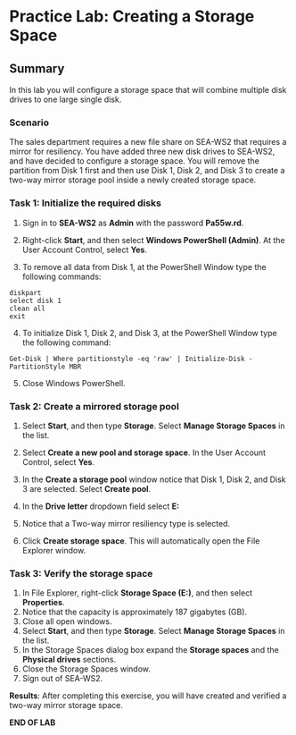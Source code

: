 # Practice Lab: Creating a Storage Space

## Summary

In this lab you will configure a storage space that will combine multiple disk drives to one large single disk.

### Scenario

The sales department requires a new file share on SEA-WS2 that requires a mirror for resiliency. You have added three new disk drives to SEA-WS2, and have decided to configure a storage space. You will remove the partition from Disk 1 first and then use Disk 1, Disk 2, and Disk 3 to create a two-way mirror storage pool inside a newly created storage space. 

### Task 1: Initialize the required disks

1.  Sign in to **SEA-WS2** as **Admin** with the password **Pa55w.rd**.

2.  Right-click **Start**, and then select **Windows PowerShell (Admin)**. At the User Account Control, select **Yes**.

3.  To remove all data from Disk 1, at the PowerShell Window type the following commands:

```
diskpart
select disk 1
clean all
exit
```

4.  To initialize Disk 1, Disk 2, and Disk 3, at the PowerShell Window type the following command:

```
Get-Disk | Where partitionstyle -eq 'raw' | Initialize-Disk -PartitionStyle MBR
```

5. Close Windows PowerShell.

### Task 2: Create a mirrored storage pool

1.  Select **Start**, and then type **Storage**. Select **Manage Storage Spaces** in the list.

2.  Select **Create a new pool and storage space**. In the User Account Control, select **Yes**.

3.  In the **Create a storage pool** window notice that Disk 1, Disk 2, and Disk 3 are selected. Select **Create pool**.
    
4.  In the **Drive letter** dropdown field select **E:**

5.  Notice that a Two-way mirror resiliency type is selected.

6.  Click **Create storage space**. This will automatically open the File Explorer window. 

### Task 3: Verify the storage space

1.  In File Explorer, right-click **Storage Space (E:)**, and then select **Properties**.
2.  Notice that the capacity is approximately 187 gigabytes (GB).
3.  Close all open windows. 
4.  Select **Start**, and then type **Storage**. Select **Manage Storage Spaces** in the list.
5.  In the Storage Spaces dialog box expand the **Storage spaces** and the **Physical drives** sections. 
6.  Close the Storage Spaces window.
7.  Sign out of SEA-WS2.

**Results**: After completing this exercise, you will have created and verified a two-way mirror storage space.

**END OF LAB**
